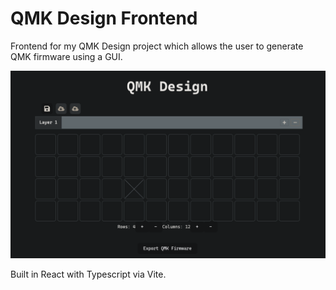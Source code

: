 # QMK Design Frontend

Frontend for my QMK Design project which allows the user to generate QMK firmware using a GUI.

![Screenshot](./src/assets/Screenshot-1.png)

Built in React with Typescript via Vite.



